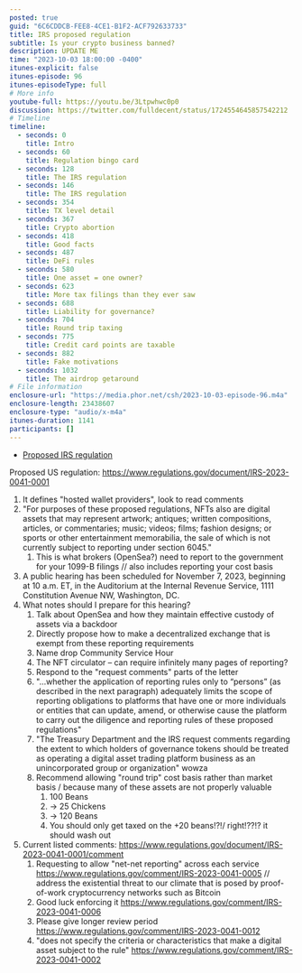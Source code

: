 ```yaml
---
posted: true
guid: "6C6CDDCB-FEE8-4CE1-B1F2-ACF792633733"
title: IRS proposed regulation
subtitle: Is your crypto business banned?
description: UPDATE ME
time: "2023-10-03 18:00:00 -0400"
itunes-explicit: false
itunes-episode: 96
itunes-episodeType: full
# More info
youtube-full: https://youtu.be/3Ltpwhwc0p0
discussion: https://twitter.com/fulldecent/status/1724554645857542212
# Timeline
timeline:
  - seconds: 0
    title: Intro
  - seconds: 60
    title: Regulation bingo card
  - seconds: 128
    title: The IRS regulation
  - seconds: 146
    title: The IRS regulation
  - seconds: 354
    title: TX level detail
  - seconds: 367
    title: Crypto abortion
  - seconds: 418
    title: Good facts
  - seconds: 487
    title: DeFi rules
  - seconds: 580
    title: One asset = one owner?
  - seconds: 623
    title: More tax filings than they ever saw
  - seconds: 688
    title: Liability for governance?
  - seconds: 704
    title: Round trip taxing
  - seconds: 775
    title: Credit card points are taxable
  - seconds: 882
    title: Fake motivations
  - seconds: 1032
    title: The airdrop getaround
# File information
enclosure-url: "https://media.phor.net/csh/2023-10-03-episode-96.m4a"
enclosure-length: 23438607
enclosure-type: "audio/x-m4a"
itunes-duration: 1141
participants: []
---
```


- [Proposed IRS regulation](https://www.regulations.gov/document/IRS-2023-0041-0001)

<!--end of quick notes-->

Proposed US regulation: https://www.regulations.gov/document/IRS-2023-0041-0001

1. It defines "hosted wallet providers", look to read comments
2. "For purposes of these proposed regulations, NFTs also are digital assets that may represent artwork; antiques; written compositions, articles, or commentaries; music; videos; films; fashion designs; or sports or other entertainment memorabilia, the sale of which is not currently subject to reporting under section 6045."
   1. This is what brokers (OpenSea?) need to report to the government for your 1099-B filings // also includes reporting your cost basis
3. A public hearing has been scheduled for November 7, 2023, beginning at 10 a.m. ET, in the Auditorium at the Internal Revenue Service, 1111 Constitution Avenue NW, Washington, DC.
4. What notes should I prepare for this hearing?
   1. Talk about OpenSea and how they maintain effective custody of assets via a backdoor
   2. Directly propose how to make a decentralized exchange that is exempt from these reporting requirements
   3. Name drop Community Service Hour
   4. The NFT circulator – can require infinitely many pages of reporting?
   5. Respond to the "request comments" parts of the letter
   6. "...whether the application of reporting rules only to “persons” (as described in the next paragraph) adequately limits the scope of reporting obligations to platforms that have one or more individuals or entities that can update, amend, or otherwise cause the platform to carry out the diligence and reporting rules of these proposed regulations"
   7. "The Treasury Department and the IRS request comments regarding the extent to which holders of governance tokens should be treated as operating a digital asset trading platform business as an unincorporated group or organization" wowza
   8. Recommend allowing "round trip" cost basis rather than market basis / because many of these assets are not properly valuable
      1. 100 Beans
      2. → 25 Chickens
      3. → 120 Beans
      4. You should only get taxed on the +20 beans!?!/ right!??!? it should wash out
5. Current listed comments: https://www.regulations.gov/document/IRS-2023-0041-0001/comment 
   1. Requesting to allow "net-net reporting" across each service https://www.regulations.gov/comment/IRS-2023-0041-0005 // address the existential threat to our climate that is posed by proof-of-work cryptocurrency networks such as Bitcoin
   2. Good luck enforcing it https://www.regulations.gov/comment/IRS-2023-0041-0006 
   3. Please give longer review period https://www.regulations.gov/comment/IRS-2023-0041-0012 
   4. "does not specify the criteria or characteristics that make a digital asset subject to the rule" https://www.regulations.gov/comment/IRS-2023-0041-0002 